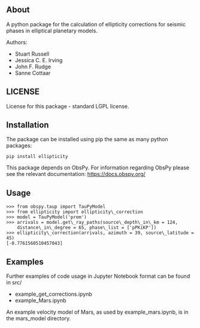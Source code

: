 ## About

A python package for the calculation of ellipticity corrections for seismic phases in elliptical planetary models.

Authors:
- Stuart Russell
- Jessica C. E. Irving
- John F. Rudge
- Sanne Cottaar

## LICENSE

License for this package - standard LGPL license.

## Installation

The package can be installed using pip the same as many python packages:

```
pip install ellipticity
```

This package depends on ObsPy. For information regarding ObsPy please see the relevant documentation: https://docs.obspy.org/

## Usage

```
>>> from obspy.taup import TauPyModel
>>> from ellipticity import ellipticity\_correction
>>> model = TauPyModel('prem')
>>> arrivals = model.get\_ray_paths(source\_depth\_in\_km = 124,
    distance\_in\_degree = 65, phase\_list = ['pPKiKP'])
>>> ellipticity\_correction(arrivals, azimuth = 39, source\_latitude = 45)
[-0.7761560510457043]
```

## Examples

Further examples of code usage in Jupyter Notebook format can be found in src/

- example\_get\_corrections.ipynb
- example\_Mars.ipynb

An example velocity model of Mars, as used by example\_mars.ipynb, is in the mars\_model directory.
